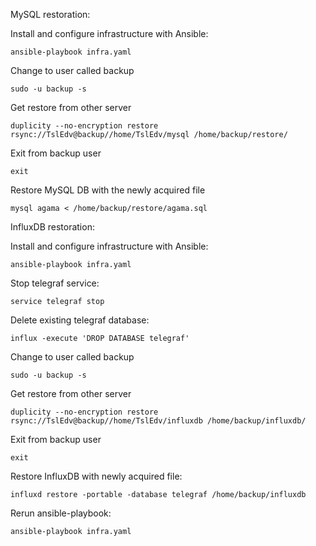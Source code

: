 MySQL restoration:

Install and configure infrastructure with Ansible:

    ansible-playbook infra.yaml

Change to user called backup

    sudo -u backup -s

Get restore from other server

    duplicity --no-encryption restore rsync://TslEdv@backup//home/TslEdv/mysql /home/backup/restore/

Exit from backup user

    exit

Restore MySQL DB with the newly acquired file

    mysql agama < /home/backup/restore/agama.sql


InfluxDB restoration:

Install and configure infrastructure with Ansible:

    ansible-playbook infra.yaml

Stop telegraf service:

    service telegraf stop

Delete existing telegraf database:

    influx -execute 'DROP DATABASE telegraf'

Change to user called backup

    sudo -u backup -s

Get restore from other server

    duplicity --no-encryption restore rsync://TslEdv@backup//home/TslEdv/influxdb /home/backup/influxdb/

Exit from backup user

    exit

Restore InfluxDB with newly acquired file:

    influxd restore -portable -database telegraf /home/backup/influxdb

Rerun ansible-playbook:

    ansible-playbook infra.yaml

